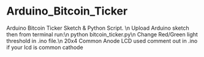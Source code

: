 # Arduino_Bitcoin_Ticker
Arduino Bitcoin Ticker Sketch &amp; Python Script. \n
Upload Arduino sketch then from terminal run:\n
python bitcoin_ticker.py\n
Change Red/Green light threshold in .ino file.\n
20x4 Common Anode LCD used comment out in .ino if your lcd is common cathode
